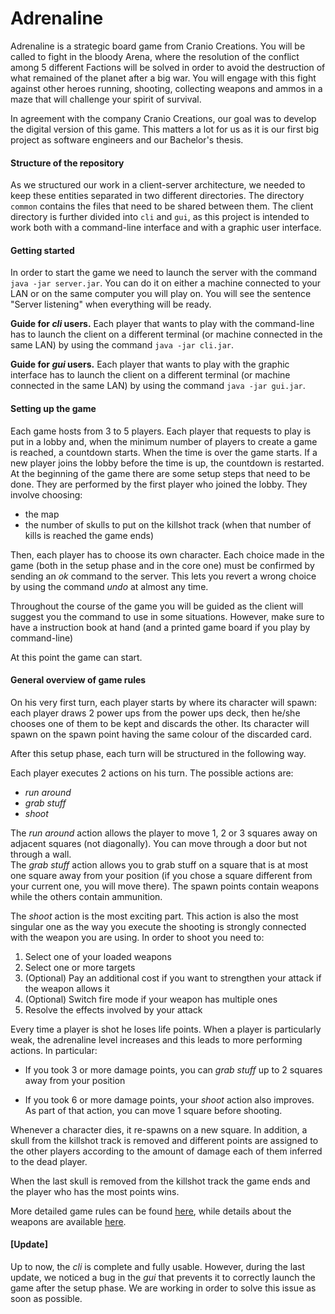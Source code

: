 # Adrenaline

Adrenaline is a strategic board game from Cranio Creations. You will be called to fight in the bloody Arena, where the resolution of the conflict among 5 different Factions will be solved in order to avoid the destruction of what remained of the planet after a big war. You will engage with this fight against other heroes running, shooting, collecting weapons and ammos in a maze that will challenge your spirit of survival.

In agreement with the company Cranio Creations, our goal was to develop the digital version of this game. This matters a lot for us as it is our first big project as software engineers and our Bachelor's thesis.

#### Structure of the repository
As we structured our work in a client-server architecture, we needed to keep these entities separated in two different directories. The directory ```common``` contains the files that need to be shared between them.  The client directory is further divided into `cli` and `gui`, as this project is intended to work both with a command-line interface and with a graphic user interface.

#### Getting started
In order to start the game we need to launch the server with the command ```java -jar server.jar```. You can do it on either a machine connected to your LAN or on the same computer you will play on. You will see the sentence "Server listening" when everything will be ready.

**Guide for *cli* users.** Each player that wants to play with the command-line has to launch the client on a different terminal (or machine connected in the same LAN) by using the command ```java -jar cli.jar```. 

**Guide for *gui* users.**  Each player that wants to play with the graphic interface has to launch the client on a different terminal (or machine connected in the same LAN) by using the command ```java -jar gui.jar```. 

#### Setting up the game 

Each game hosts from 3 to 5 players. Each player that requests to play is put in a lobby and, when the minimum number of players to create a game is reached, a countdown starts. When the time is over the game starts. If a new player joins the lobby before the time is up, the countdown is restarted.
At the beginning of the game there are some setup steps that need to be done. They are performed by the first player who joined the lobby. They involve choosing:

- the map
- the number of skulls to put on the killshot track (when that number of kills is reached the game ends)

Then, each player has to choose its own character. Each choice made in the game (both in the setup phase and in the core one) must be confirmed by sending an *ok* command to the server. This lets you revert a wrong choice by using the command  *undo* at almost any time. 

Throughout the course of the game you will be guided as the client will suggest you the command to use in some situations. However, make sure to have a instruction book at hand (and a printed game board if you play by command-line)   

At this point the game can start.

#### General overview of game rules

On his very first turn, each player starts by where its character will spawn: each player draws 2 power ups from the power ups deck, then he/she chooses one of them to be kept and discards the other. Its character will spawn on the spawn point having the same colour of the discarded card. 

After this setup phase, each turn will be structured in the following way.

Each player executes 2 actions on his turn. The possible actions are:  

- *run around*
- *grab stuff*
- *shoot*

The *run around* action allows the player to move 1, 2 or 3 squares away on adjacent squares (not diagonally). You can move through a door but not through a wall.  
The *grab stuff* action allows you to grab stuff on a square that is at most one square away from your position (if you chose a square different from your current one, you will move there). The spawn points contain weapons while the others contain ammunition. 

The *shoot* action is the most exciting part. This action is also the most singular one as the way you execute the shooting is strongly connected with the weapon you are using.  In order to shoot you need to:  

1. Select one of your loaded weapons  
2. Select one or more targets  
3. (Optional) Pay an additional cost if you want to strengthen your attack if the weapon allows it
4. (Optional) Switch fire mode if your weapon has multiple ones
5. Resolve the effects involved by your attack

Every time a player is shot he loses life points. When a player is particularly weak, the adrenaline level increases and this leads to more performing actions. In particular: 

- If you took 3 or more damage points, you can *grab stuff* up to 2 squares away from your position  

- If you took 6 or more damage points, your *shoot* action also improves. As part of that action, you can move 1 square before shooting.  

Whenever a character dies, it re-spawns on a new square. In addition, a skull from the killshot track is removed and different points are assigned to the other players according to the amount of damage each of them inferred to the dead player. 

When the last skull is removed from the killshot track the game ends and the player who has the most points wins.

More detailed game rules can be found [here](https://github.com/oraziorillo/adrenalina/blob/master/handbooks/adrenaline-rules.pdf), while details about the weapons are available [here](https://github.com/oraziorillo/adrenalina/blob/master/handbooks/adrenaline-rules-weapons.pdf).

#### [Update]

Up to now, the *cli* is complete and fully usable. However, during the last update, we noticed a bug in the *gui* that prevents it to correctly launch the game after the setup phase. We are working in order to solve this issue as soon as possible.
